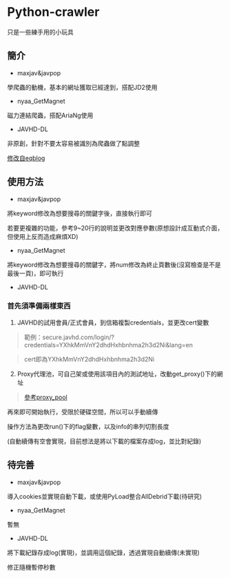 # Python-crawler
只是一些練手用的小玩具

## 簡介
* maxjav&javpop

學爬蟲的動機，基本的網址獲取已經達到，搭配JD2使用

* nyaa_GetMagnet

磁力連結爬蟲，搭配AriaNg使用

* JAVHD-DL

非原創，針對不要太容易被識別為爬蟲做了點調整

[修改自eqblog](http://www.hostloc.com/thread-433873-1-1.html)

## 使用方法
* maxjav&javpop

將keyword修改為想要搜尋的關鍵字後，直接執行即可

若要更複雜的功能，參考9~20行的說明並更改對應參數(原想設計成互動式介面，但使用上反而造成麻煩XD)

* nyaa_GetMagnet

將keyword修改為想要搜尋的關鍵字，將num修改為終止頁數後(沒寫檢查是不是最後一頁)，即可執行

* JAVHD-DL

### 首先須準備兩樣東西
1. JAVHD的試用會員/正式會員，到信箱複製credentials，並更改cert變數

> 範例：secure.javhd.com/login/?credentials=YXhkMmVnY2dhdHxhbnhma2h3d2Ni&lang=en

> cert即為YXhkMmVnY2dhdHxhbnhma2h3d2Ni

2. Proxy代理池，可自己架或使用該項目內的測試地址，改動get_proxy()下的網址

> [參考proxy_pool](https://github.com/jhao104/proxy_pool)

再來即可開始執行，受限於硬碟空間，所以可以手動續傳

操作方法為更改run()下的flag變數，以及info的串列切割長度

(自動續傳有空會實現，目前想法是將以下載的檔案存成log，並比對紀錄)

## 待完善

* maxjav&javpop

導入cookies並實現自動下載，或使用PyLoad整合AllDebrid下載(待研究)

* nyaa_GetMagnet

暫無

* JAVHD-DL

將下載紀錄存成log(實現)，並調用這個紀錄，透過實現自動續傳(未實現)

修正隨機暫停秒數
